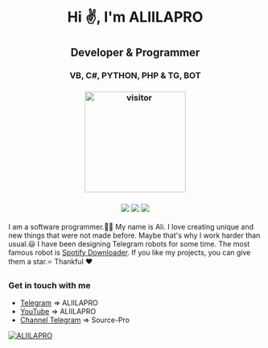 <h1 align="center">Hi ✌, I'm ALIILAPRO</h1>
<h2 align="center">Developer & Programmer</h2>
<h3 align="center">VB, C#, PYTHON, PHP & TG, BOT</h3>
<h3 align="center">
  <a href="https://t.me/aliilapro"><img src="https://profile-counter.glitch.me/aliilapro/count.svg" alt="visitor" width="200"></a>
</h3>

<h3 align="center">
<a href="aliilapro.github.io"><img src="https://img.shields.io/website?color=red&down_message=Channel&label=YouTUbe&logo=youtube&logoColor=red&style=for-the-badge&up_message=Channel&url=https%3A%2F%2Fwww.youtube.com%2Fchannel%2FUCsq5dmDDFD02d6JF2UdtMow"></a>
<a href="https://t.me/aliilapro"><img src="https://img.shields.io/website?color=ff69b4&down_message=ALIILAPRO&label=Telegram&logo=telegram&style=for-the-badge&up_message=ALIILAPRO&url=https%3A%2F%2Ft.me%2FALIILAPRO"></a>
<a href="https://t.me/aliilapro"><img src="https://img.shields.io/website?color=blue&down_message=Channel&label=Telegram&logo=telegram&logoColor=dark&style=for-the-badge&up_message=Channel&url=https%3A%2F%2Ft.me%2Fsource_pro"></a>
</h3> 
<p align="left">I am a software programmer.👨‍💻 My name is Ali. I love creating unique and new things that were not made before. 
    Maybe that's why I work harder than usual.😃 I have been designing Telegram robots for some time. The most famous robot is <a href="https://t.me/spotdlrobot">Spotify Downloader</a>. If you like my projects, you can give them a star.⭐
Thankful ❤</p>
    


### Get in touch with me
- [Telegram](https://t.me/aliilapro)          => ALIILAPRO
- [YouTube](https://www.youtube.com/channel/UCsq5dmDDFD02d6JF2UdtMow)           => ALIILAPRO
- [Channel Telegram](https://t.me/source_pro) => Source-Pro


[![ALIILAPRO](https://github-readme-stats.vercel.app/api?username=aliilapro&hide=prs,issues,contribs&theme=highcontrast&count_private=true&show_icons=true&include_all_commits=true)](https://aliilapro.github.io)
